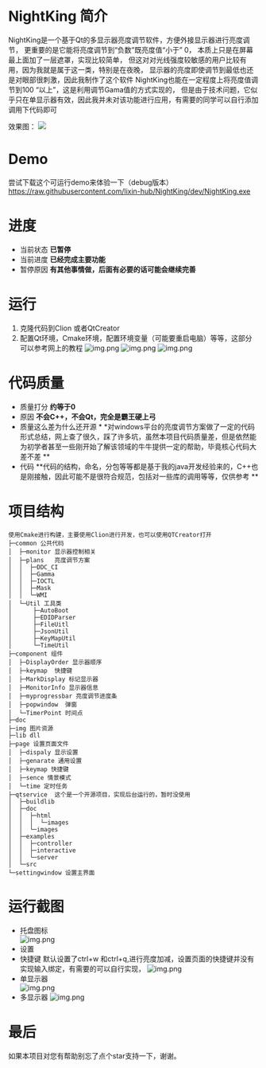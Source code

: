 # NightKing 简介

NightKing是一个基于Qt的多显示器亮度调节软件，方便外接显示器进行亮度调节，
更重要的是它能将亮度调节到“负数”既亮度值“小于” 0，
本质上只是在屏幕最上面加了一层遮罩，实现比较简单，
但这对对光线强度较敏感的用户比较有用，因为我就是属于这一类，特别是在夜晚，
显示器的亮度即使调节到最低也还是对眼部很刺激，因此我制作了这个软件
NightKing也能在一定程度上将亮度值调节到100 “以上”，这是利用调节Gama值的方式实现的，
但是由于技术问题，它似乎只在单显示器有效，因此我并未对该功能进行应用，有需要的同学可以自行添加调用下代码即可

效果图：
![](doc/img_8.png)  

# Demo
尝试下载这个可运行demo来体验一下（debug版本）
https://raw.githubusercontent.com/lixin-hub/NightKing/dev/NightKing.exe

# 进度

- 当前状态 **已暂停**
- 当前进度 **已经完成主要功能**
- 暂停原因 **有其他事情做，后面有必要的话可能会继续完善**

# 运行

1. 克隆代码到Clion 或者QtCreator
2. 配置Qt环境，Cmake环境，配置环境变量（可能要重启电脑）等等，这部分可以参考网上的教程
   ![img.png](doc/img_2.png)
   ![img.png](doc/img_1.png)
   ![img.png](doc/img_3.png)

# 代码质量

- 质量打分 **约等于0**
- 原因 **不会C++，不会Qt，完全是霸王硬上弓**
- 质量这么差为什么还开源 *
  *对windows平台的亮度调节方案做了一定的代码形式总结，网上查了很久，踩了许多坑，虽然本项目代码质量差，但是依然能为初学者甚至一些刚开始了解该领域的牛牛提供一定的帮助，毕竟核心代码大差不差
  **
- 代码 **代码的结构，命名，分包等等都是基于我的java开发经验来的，C++也是刚接触，因此可能不是很符合规范，包括对一些库的调用等等，仅供参考
  **

# 项目结构
````
使用Cmake进行构建，主要使用Clion进行开发，也可以使用QTCreator打开  
├─common 公共代码  
│  ├─monitor 显示器控制相关
│  ├─plans   亮度调节方案  
│  │  ├─DDC_CI  
│  │  ├─Gamma  
│  │  ├─IOCTL  
│  │  ├─Mask  
│  │  └─WMI  
│  └─Util 工具类  
│      ├─AutoBoot  
│      ├─EDIDParser  
│      ├─FileUitl  
│      ├─JsonUtil
│      ├─KeyMapUtil
│      └─TimeUtil
├─component 组件
│  ├─DisplayOrder 显示器顺序
│  ├─keymap  快捷键
│  ├─MarkDisplay 标记显示器
│  ├─MonitorInfo 显示器信息
│  ├─myprogressbar 亮度调节进度条
│  ├─popwindow  弹窗
│  └─TimerPoint 时间点
├─doc
├─img 图片资源
├─lib dll
├─page 设置页面文件
│  ├─dispaly 显示设置
│  ├─genarate 通用设置
│  ├─keymap 快捷键
│  ├─sence 情景模式
│  └─time 定时任务
├─qtservice  这个是一个开源项目，实现后台运行的，暂时没使用
│  ├─buildlib
│  ├─doc
│  │  ├─html
│  │  │  └─images
│  │  └─images
│  ├─examples
│  │  ├─controller
│  │  ├─interactive
│  │  └─server
│  └─src
└─settingwindow 设置主界面
````
# 运行截图

- 托盘图标  
  ![img.png](doc/img_5.png)
- 设置
- 快捷键
  默认设置了ctrl+w 和ctrl+q,进行亮度加减，设置页面的快捷键并没有实现输入绑定，有需要的可以自行实现，
  ![img.png](doc/img_6.png)
- 单显示器                                                  
  ![img.png](doc/img_4.png)
- 多显示器
  ![img.png](doc/img_7.png)
# 最后
如果本项目对您有帮助别忘了点个star支持一下，谢谢。
